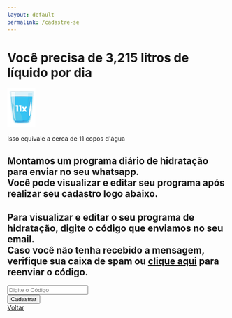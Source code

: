 ```yaml
---
layout: default
permalink: /cadastre-se
---
```


<!-- tela de código de verificação -->
<div class="register habits">
  <div class="section-wrapper">
    <div class="pb-5">
      <div class="pt-5 px-5">
        <h1>Você precisa de 3,215 litros de líquido por dia</h1>
      </div>
      <div class="pt-2 pb-4">
        <div class="d-flex justify-content-center px-0 pb-0">
          <img src="assets/images/copoagua.png">
        </div>
        <div class="d-flex align-items-center justify-content-center px-0">
          <p class="mb-0">Isso equivale a cerca de 11 copos d'água</p>
        </div>
      </div>
      <div>
        <h2 class="px-3 pb-3">
          Montamos um programa diário de hidratação para enviar no seu whatsapp.
          <br>
          Você pode visualizar e editar seu programa após realizar seu cadastro logo abaixo.
        </h2>
        <h2 class="px-2 pb-4">
          Para visualizar e editar o seu programa de hidratação, digite o código que enviamos no seu email.
          <br>
          Caso você não tenha recebido a mensagem, verifique sua caixa de spam ou <a href="#">clique aqui</a> para reenviar o código.
        </h2>
      </div>
      <form action="{{ '/cadastre-se-2' | relative_url }}">
        <input type="text" name="code" id="code" placeholder="Digite o Código" class="form-control code-field w-25 rounded mb-3 mt-4" required>
        <div class="input-group input-register r-btn px-4 mt-3">
          <input type="submit" class="form-control col btn" value="Cadastrar"/>
        </div>
        <a href="#" class="d-flex justify-content-center mt-3">Voltar</a>
      </form>
    </div>
  </div>
</div>